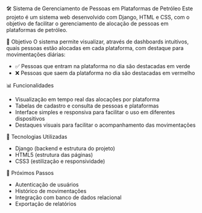 🛠️ Sistema de Gerenciamento de Pessoas em Plataformas de Petróleo
Este projeto é um sistema web desenvolvido com Django, HTML e CSS, com o objetivo de facilitar o gerenciamento de alocação de pessoas em plataformas de petróleo.

🎯 Objetivo
O sistema permite visualizar, através de dashboards intuitivos, quais pessoas estão alocadas em cada plataforma, com destaque para movimentações diárias:
- ✅ Pessoas que entram na plataforma no dia são destacadas em verde
- ❌ Pessoas que saem da plataforma no dia são destacadas em vermelho

📊 Funcionalidades
- Visualização em tempo real das alocações por plataforma
- Tabelas de cadastro e consulta de pessoas e plataformas
- Interface simples e responsiva para facilitar o uso em diferentes dispositivos
- Destaques visuais para facilitar o acompanhamento das movimentações

🧱 Tecnologias Utilizadas
- Django (backend e estrutura do projeto)
- HTML5 (estrutura das páginas)
- CSS3 (estilização e responsividade)

🚀 Próximos Passos
- Autenticação de usuários
- Histórico de movimentações
- Integração com banco de dados relacional
- Exportação de relatórios
